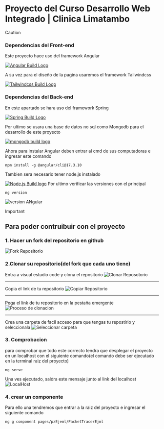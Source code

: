 # Proyecto del Curso Desarrollo Web Integrado | Clinica Limatambo

>[!CAUTION]
>### Dependencias del Front-end
>Este proyecto hace uso del framework Angular
>
>[![Angular Build Logo](https://upload.wikimedia.org/wikipedia/commons/0/07/Angular_Logo_SVG.svg)](https://angular.dev/)
>
>A su vez para el diseño de la pagina usaremos el framework Tailwindcss
>
>[![Tailwindcss Build Logo](https://imgs.search.brave.com/v-FALs0k2OQURnG7RCyUCq6BijIm_rIbDaWV0st3Lcw/rs:fit:860:0:0:0/g:ce/aHR0cHM6Ly9tZWRp/YXJlc291cmNlLnNm/bzIuZGlnaXRhbG9j/ZWFuc3BhY2VzLmNv/bS93cC1jb250ZW50/L3VwbG9hZHMvMjAy/NC8wOS8xMDE3MDMy/NS9UYWlsd2luZC1D/U1MtTG9nby0xLnBu/Zw)](https://tailwindcss.com/)
>
>### Dependencias del Back-end
>En este apartado se hara uso del framework Spring
>
>[![Spring Build Logo](https://imgs.search.brave.com/iy_fuSY3X4St9K5XJ8Jbi7sw_s3xCiw5DvrMmzr6m3I/rs:fit:860:0:0:0/g:ce/aHR0cHM6Ly93d3cu/bG9nby53aW5lL2Ev/bG9nby9TcHJpbmdf/RnJhbWV3b3JrL1Nw/cmluZ19GcmFtZXdv/cmstTG9nby53aW5l/LnN2Zw)](https://spring.io/projects/spring-framework)
>
>Por ultimo se usara una base de datos no sql como Mongodb para el desarrollo de este proyecto
>
>[![mongodb build logo](https://imgs.search.brave.com/YhcRsxxIwDxgDX0N6L6o4N5EsOzYA_1WMQdY7Vwwwho/rs:fit:860:0:0:0/g:ce/aHR0cHM6Ly8xMDAw/bG9nb3MubmV0L3dw/LWNvbnRlbnQvdXBs/b2Fkcy8yMDIwLzA4/L01vbmdvREItTG9n/by01MDB4MzEzLnBu/Zw)](https://www.mongodb.com/)
>
>
>Ahora para instalar Angular deben entrar al cmd de sus computadoras e ingresar este comando
>```
>npm install -g @angular/cli@17.3.10
>```
>Tambien sera necesario tener node.js instalado
>
>[![Node.js Build logo](https://cdnlogo.com/logos/n/88/nodejs.svg)](https://nodejs.org/dist/v20.19.1/node-v20.19.1-x64.msi)
>Por ultimo verificar las versiones con el principal
>```
>ng version
>```
>![version ANgular](https://github.com/lKaiser01l/Proyecto-Web-Clinica/blob/main/img/Captura%20de%20pantalla%202025-05-07%20133127.png)
>
>



>[!IMPORTANT]
>## Para poder contruibuir con el proyecto
>### 1. Hacer un fork del repositorio en github
>![Fork Repositorio](https://github.com/lKaiser01l/Proyecto-Web-Clinica/blob/main/img/Captura%20de%20pantalla%202025-05-04%20194754.png)
>### 2.Clonar su repositorio(del fork que cada uno tiene)
>Entra a visual estudio code y clona el repositorio
>![Clonar Reposotorio](https://github.com/lKaiser01l/Proyecto-Web-Clinica/blob/main/img/Captura%20de%20pantalla%202025-05-06%20183258.png)
>
>---
>
>Copia el link de tu repositorio
>![Copiar Repositorio](https://github.com/lKaiser01l/Proyecto-Web-Clinica/blob/main/img/Captura%20de%20pantalla%202025-05-12%20232530.png)
>
>---
>
>Pega el link de tu repositorio en la pestaña emergente
>![Proceso de clonacion](https://github.com/lKaiser01l/Proyecto-Web-Clinica/blob/main/img/Captura%20de%20pantalla%202025-05-12%20233141.png)
>
>---
>
>Crea una carpeta de facil acceso para que tengas tu repostirio y seleccionala
>![Seleccionar carpeta](https://github.com/lKaiser01l/Proyecto-Web-Clinica/blob/main/img/image.png)
>
>
>### 3. Comprobacion
>para comprobar que todo este correcto tendra que desplegar el proyecto en un localhost con el siguiente comando(el comando debe ser ejecutado en la terminal raiz del proyecto)
>
>```
>ng serve
>```
>
>Una ves ejecutado, saldra este mensaje junto al link del localhost
>![LocalHost](https://github.com/lKaiser01l/Proyecto-Web-Clinica/blob/main/img/Captura%20de%20pantalla%202025-05-12%20234420.png)
>
>
>### 4. crear un componente
>Para ello una tendremos que entrar a la raiz del proyecto e ingresar el siguiente comando
>
>```
>ng g component pages/pzEjeml/PacketTracerEjml
>```
>
